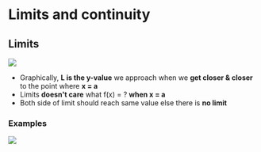 # Limits and continuity

## Limits

![](https://calcworkshop.com/wp-content/uploads/understanding-limit-notation.png)

- Graphically, **L is the y-value** we approach when we **get closer & closer** to the point where **x = a**
- Limits **doesn't care** what f(x) = ? **when x = a**
- Both side of limit should reach same value else there is **no limit**

### Examples

![](https://i.ytimg.com/vi/PZaI4P7QsaI/maxresdefault.jpg)
